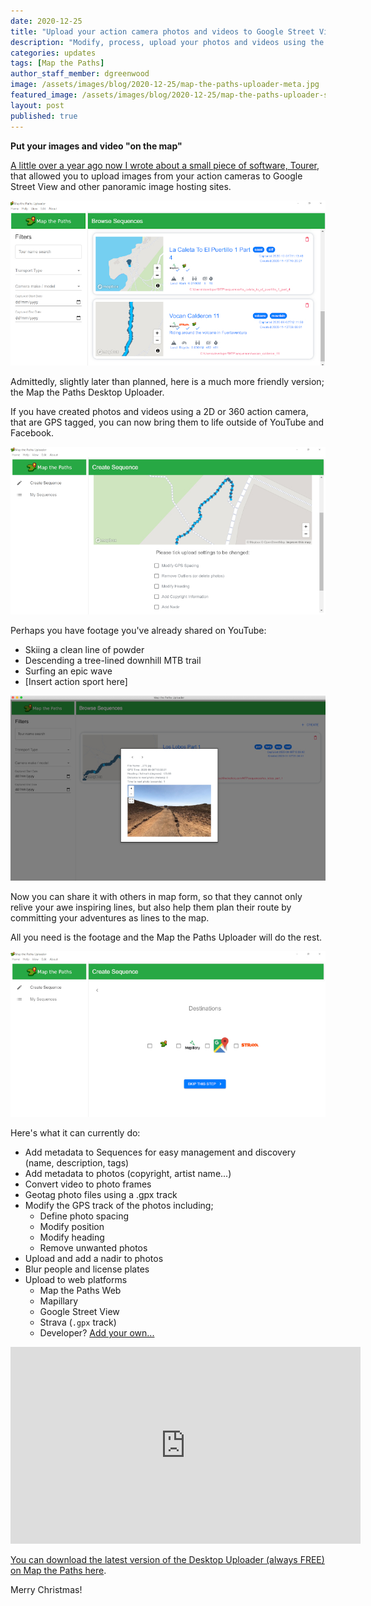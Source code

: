 ```yaml
---
date: 2020-12-25
title: "Upload your action camera photos and videos to Google Street View, Mapillary, and more!"
description: "Modify, process, upload your photos and videos using the Map the Paths Desktop Uploader"
categories: updates
tags: [Map the Paths]
author_staff_member: dgreenwood
image: /assets/images/blog/2020-12-25/map-the-paths-uploader-meta.jpg
featured_image: /assets/images/blog/2020-12-25/map-the-paths-uploader-sm.jpg
layout: post
published: true
---
```


**Put your images and video "on the map"**

[A little over a year ago now I wrote about a small piece of software, Tourer](/blog/2019/diy-google-street-view-part-5-uploading-photos-using-your-computer), that allowed you to upload images from your action cameras to Google Street View and other panoramic image hosting sites.

<img class="img-fluid" src="/assets/images/blog/2020-12-25/map-the-paths-uploader-sm.jpg" alt="Map the Paths Desktop Uploader" title="Map the Paths Desktop Uploader" />

Admittedly, slightly later than planned, here is a much more friendly version; the Map the Paths Desktop Uploader.

If you have created photos and videos using a 2D or 360 action camera, that are GPS tagged, you can now bring them to life outside of YouTube and Facebook.

<img class="img-fluid" src="/assets/images/blog/2020-12-25/map-the-paths-uploader-modify.jpg" alt="Map the Paths Desktop Uploader" title="Map the Paths Desktop Uploader" />

Perhaps you have footage you've already shared on YouTube:

* Skiing a clean line of powder
* Descending a tree-lined downhill MTB trail
* Surfing an epic wave
* [Insert action sport here]

<img class="img-fluid" src="/assets/images/blog/2020-12-25/map-the-paths-uploader-viewer.jpg" alt="Map the Paths Desktop Uploader" title="Map the Paths Desktop Uploader" />

Now you can share it with others in map form, so that they cannot only relive your awe inspiring lines, but also help them plan their route by committing your adventures as lines to the map.

All you need is the footage and the Map the Paths Uploader will do the rest.

<img class="img-fluid" src="/assets/images/blog/2020-12-25/map-the-paths-uploader-integrations.jpg" alt="Map the Paths Desktop Uploader" title="Map the Paths Desktop Uploader" />

Here's what it can currently do:

* Add metadata to Sequences for easy management and discovery (name, description, tags)
* Add metadata to photos (copyright, artist name...)
* Convert video to photo frames
* Geotag photo files using a .gpx track
* Modify the GPS track of the photos including;
	- Define photo spacing
	- Modify position
	- Modify heading
	- Remove unwanted photos
* Upload and add a nadir to photos
* Blur people and license plates
* Upload to web platforms
	- Map the Paths Web
	- Mapillary
	- Google Street View
	- Strava (`.gpx` track)
	- Developer? [Add your own...](https://guides.trekview.org/mtp-desktop-uploader/developer-docs/integrations)

<iframe width="560" height="315" src="https://www.youtube.com/embed/LVdMTahhnBA" frameborder="0" allow="accelerometer; autoplay; clipboard-write; encrypted-media; gyroscope; picture-in-picture" allowfullscreen></iframe>

[You can download the latest version of the Desktop Uploader (always FREE) on Map the Paths here](https://www.mapthepaths.com/uploader).

Merry Christmas!